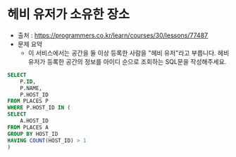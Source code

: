 # 헤비 유저가 소유한 장소

- 출처 : https://programmers.co.kr/learn/courses/30/lessons/77487
- 문제 요약 
  - 이 서비스에서는 공간을 둘 이상 등록한 사람을 "헤비 유저"라고 부릅니다. 헤비 유저가 등록한 공간의 정보를 아이디 순으로 조회하는 SQL문을 작성해주세요.

```sql
SELECT 
    P.ID,
    P.NAME,
    P.HOST_ID
FROM PLACES P
WHERE P.HOST_ID IN (
SELECT 
    A.HOST_ID
FROM PLACES A
GROUP BY HOST_ID
HAVING COUNT(HOST_ID) > 1
)
```
